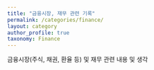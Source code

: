 ```yaml
---
title: "금융시장, 재무 관련 기록"
permalink: /categories/finance/
layout: category
author_profile: true
taxonomy: Finance
---
```


금융시장(주식, 채권, 환율 등) 및 재무 관련 내용 및 생각 